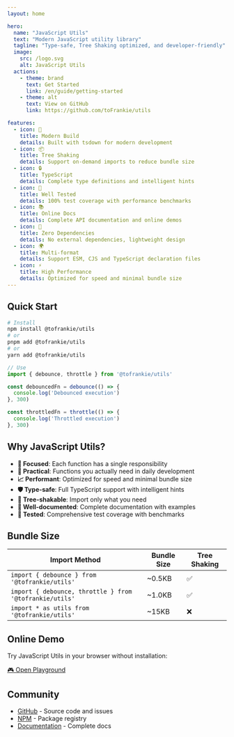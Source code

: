 ```yaml
---
layout: home

hero:
  name: "JavaScript Utils"
  text: "Modern JavaScript utility library"
  tagline: "Type-safe, Tree Shaking optimized, and developer-friendly"
  image:
    src: /logo.svg
    alt: JavaScript Utils
  actions:
    - theme: brand
      text: Get Started
      link: /en/guide/getting-started
    - theme: alt
      text: View on GitHub
      link: https://github.com/toFrankie/utils

features:
  - icon: 🚀
    title: Modern Build
    details: Built with tsdown for modern development
  - icon: 📦
    title: Tree Shaking
    details: Support on-demand imports to reduce bundle size
  - icon: 🔒
    title: TypeScript
    details: Complete type definitions and intelligent hints
  - icon: 🧪
    title: Well Tested
    details: 100% test coverage with performance benchmarks
  - icon: 📚
    title: Online Docs
    details: Complete API documentation and online demos
  - icon: 🎯
    title: Zero Dependencies
    details: No external dependencies, lightweight design
  - icon: 🌍
    title: Multi-format
    details: Support ESM, CJS and TypeScript declaration files
  - icon: ⚡
    title: High Performance
    details: Optimized for speed and minimal bundle size
---
```


## Quick Start

```bash
# Install
npm install @tofrankie/utils
# or
pnpm add @tofrankie/utils
# or
yarn add @tofrankie/utils
```

```typescript
// Use
import { debounce, throttle } from '@tofrankie/utils'

const debouncedFn = debounce(() => {
  console.log('Debounced execution')
}, 300)

const throttledFn = throttle(() => {
  console.log('Throttled execution')
}, 300)
```

## Why JavaScript Utils?

- **🎯 Focused**: Each function has a single responsibility
- **🔧 Practical**: Functions you actually need in daily development
- **📈 Performant**: Optimized for speed and minimal bundle size
- **🛡️ Type-safe**: Full TypeScript support with intelligent hints
- **🌳 Tree-shakable**: Import only what you need
- **📖 Well-documented**: Complete documentation with examples
- **🧪 Tested**: Comprehensive test coverage with benchmarks

## Bundle Size

| Import Method | Bundle Size | Tree Shaking |
|---------------|-------------|--------------|
| `import { debounce } from '@tofrankie/utils'` | ~0.5KB | ✅ |
| `import { debounce, throttle } from '@tofrankie/utils'` | ~1.0KB | ✅ |
| `import * as utils from '@tofrankie/utils'` | ~15KB | ❌ |

## Online Demo

Try JavaScript Utils in your browser without installation:

[🎮 Open Playground](/en/playground/)

## Community

- [GitHub](https://github.com/toFrankie/utils) - Source code and issues
- [NPM](https://www.npmjs.com/package/@tofrankie/utils) - Package registry
- [Documentation](https://tofrankie.github.io/utils/) - Complete docs
